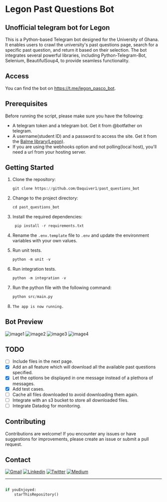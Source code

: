 # Legon Past Questions Bot

## Unofficial telegram bot for Legon

This is a Python-based Telegram bot designed for the University of Ghana. It enables users to crawl the university's past questions page, search for a specific past question, and return it based on their selection. The bot integrates several powerful libraries, including Python-Telegram-Bot, Selenium, BeautifulSoup4, to provide seamless functionality.

## Access

You can find the bot on <https://t.me/legon_pasco_bot>.

## Prerequisites

Before running the script, please make sure you have the following:

* A telegram token and a telegram bot. Get it from @botfather on telegram.
* A username(student ID) and a password to access the site. Get it from the [Balme library(Legon)](https://balme.ug.edu.gh/index.php/services/past-exam-papers-access-registration).
* If you are using the webhooks option and not polling(local host), you'll need a url from your hosting server.

## Getting Started

1. Clone the repository:

    ```python
    git clone https://github.com/Daquiver1/past_questions_bot
    ```

2. Change to the project directory:

    ```python
    cd past_questions_bot
    ```

3. Install the required dependencies:

   ```python
    pip install -r requirements.txt
    ```

4. Rename the `.env.template` file to `.env` and update the environment variables with your own values.
5. Run unit tests.

    ```python
    python -m unit -v
    ```

6. Run integration tests.

    ```python
    python -m integration -v 
    ```

7. Run the python file with the following command:

    ```python
    python src/main.py
    ```

8. `The app is now running.`

## Bot Preview

![image1](images/1.jpg)
![image2](images/2.jpg)
![image3](images/3.jpg)
![image4](images/4.jpg)

## TODO

* [ ] Include files in the next page.
* [X] Add an all feature which will download all the available past questions specified.
* [X] Let the options be displayed in one message instead of a plethora of messages.
* [X] Add test cases.
* [ ] Cache all files downloaded to avoid downloading them again.
* [ ] Integrate with an s3 bucket to store all downloaded files.
* [ ] Integrate Datadog for monitoring.

## Contributing

Contributions are welcome! If you encounter any issues or have suggestions for improvements, please create an issue or submit a pull request.

## Contact

[![Gmail](https://img.shields.io/badge/Gmail-Mail-red.svg?logo=gmail&logoColor=white)](mailto:cabrokwa11@gmail.com)
[![Linkedin](https://img.shields.io/badge/Linkedin-follow-blue.svg?logo=linkedin&logoColor=white)](https://www.linkedin.com/in/daquiver/)
[![Twitter](https://img.shields.io/badge/Twitter-follow-blue.svg?logo=twitter&logoColor=white)](https://twitter.com/daquiver1) [![Medium](https://img.shields.io/badge/Medium-follow-black.svg?logo=medium&logoColor=white)](https://daquiver.medium.com)

---------

```python

if youEnjoyed:
    starThisRepository()

```
